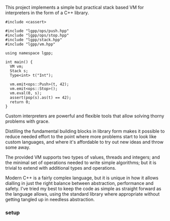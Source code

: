 This project implements a simple but practical stack based VM for interpreters in the form of a C++ library.

```
#include <cassert>

#include "lgpp/ops/push.hpp"
#include "lgpp/ops/stop.hpp"
#include "lgpp/stack.hpp"
#include "lgpp/vm.hpp"

using namespace lgpp;

int main() {
  VM vm;
  Stack s;
  Type<int> t("Int");

  vm.emit<ops::Push>(t, 42);
  vm.emit<ops::Stop>();
  vm.eval(0, s);
  assert(pop(s).as(t) == 42);
  return 0;
}
```

Custom interpreters are powerful and flexible tools that allow solving thorny problems with grace.

Distilling the fundamental building blocks in library form makes it possible to reduce needed effort to the point where more problems start to look like custom languages, and where it's affordable to try out new ideas and throw some away.

The provided VM supports two types of values, threads and integers; and the minimal set of operations needed to write simple algorithms; but it is trivial to extend with additional types and operations.

Modern C++ is a fairly complex language, but it is unique in how it allows dialling in just the right balance between abstraction, performance and safety. I've tried my best to keep the code as simple as straight forward as the language allows, using the standard library where appropriate without getting tangled up in needless abstraction.

### setup

```
```